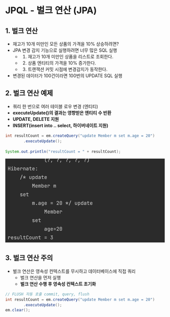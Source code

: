 # JPQL - 벌크 연산 (JPA)

## 1. 벌크 연산

- 재고가 10개 미만인 모든 상품의 가격을 10% 상승하려면?
- JPA 변경 감지 기능으로 실행하려면 너무 많은 SQL 실행
  - 1. 재고가 10개 미만인 상품을 리스트로 조회한다.
  - 2. 상품 엔티티의 가격을 10% 증가한다.
  - 3. 트랜잭션 커밋 시점에 변경감지가 동작한다.
- 변경된 데이터가 100건이라면 100번의 UPDATE SQL 실행

## 2. 벌크 연산 예제

- 쿼리 한 번으로 여러 테이블 로우 변경 (엔티티)
- **executeUpdate()의 결과는 영향받은 엔티티 수 반환**
- **UPDATE, DELETE 지원**
- **INSERT(insert into .. select, 하이버네이트 지원)**

```java
int resultCount = em.createQuery("update Member m set m.age = 20")
        .executeUpdate();

System.out.println("resultCount = " + resultCount);
```

![alt](/assets/images/post/jpa/55.png)

## 3. 벌크 연산 주의

- 벌크 연산은 영속성 컨텍스트를 무시하고 데이터베이스에 직접 쿼리
  - 벌크 연산을 먼저 실행
  - **벌크 연산 수행 후 영속성 컨텍스트 초기화**

```java
// FLUSH 자동 호출 commit, query, flush
int resultCount = em.createQuery("update Member m set m.age = 20")
        .executeUpdate();
em.clear();
```
